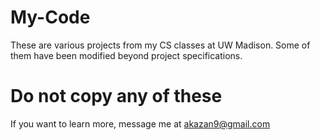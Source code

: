 # My-Code
These are various projects from my CS classes at UW Madison. Some of them have been modified beyond project specifications. 
# Do not copy any of these
If you want to learn more, message me at akazan9@gmail.com
